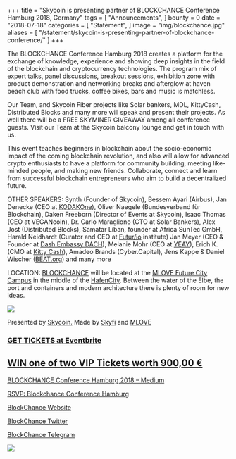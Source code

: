 +++
title = "Skycoin is presenting partner of BLOCKCHANCE Conference Hamburg 2018, Germany"
tags = [ "Announcements", ]
bounty = 0
date = "2018-07-18"
categories = [ "Statement", ]
image = "img/blockchance.jpg"
aliases = [
	"/statement/skycoin-is-presenting-partner-of-blockchance-conference/"
]
+++


The BLOCKCHANCE Conference Hamburg 2018 creates a platform for the exchange of knowledge, experience and showing deep insights in the field of the blockchain and cryptocurrency technologies. The program mix of expert talks, panel discussions, breakout sessions, exhibition zone with product demonstration and networking breaks and afterglow at haven beach club with food trucks, coffee bikes, bars and music is matchless.

Our Team, and Skycoin Fiber projects like Solar bankers, MDL, KittyCash, Distributed Blocks and many more will speak and present their projects. As well there will be a FREE SKYMINER GIVEAWAY among all conference guests. Visit our Team at the Skycoin balcony lounge and get in touch with us.

This event teaches beginners in blockchain about the socio-economic impact of the coming blockchain revolution, and also will allow for advanced crypto enthusiasts to have a platform for community building, meeting like-minded people, and making new friends. Collaborate, connect and learn from successful blockchain entrepreneurs who aim to build a decentralized future.

OTHER SPEAKERS: Synth (Founder of Skycoin), Bessem Ayari (Airbus), Jan Denecke (CEO at [KODAKOne](https://www.facebook.com/kodakoneblockchain/)), Oliver Naegele (Bundesverband für Blockchain), Daken Freeborn (Director of Events at Skycoin), Isaac Thomas (CEO at VEGANcoin), Dr. Carlo Maragliono (CTO at Solar Bankers), Alex Jost (Distributed Blocks), Samatar Liban, founder at Africa SunTec GmbH, Harald Neidhardt (Curator and CEO at [Futur/io](https://www.facebook.com/futurioinstitute/) institute) Jan Meyer (CEO & Founder at [Dash Embassy DACH](https://www.facebook.com/dashembassydach/)), Melanie Mohr (CEO at [YEAY](https://www.facebook.com/yeaytv/)), Erich K. (CMO at [Kitty Cash](https://www.facebook.com/kittycash.official/)), Amadeo Brands (Cyber.Capital), Jens Kappe & Daniel Wischer ([BEAT.org](https://l.facebook.com/l.php?u=http%3A%2F%2FBEAT.org%2F&h=AT2EF3da0mQxYgqVxVYo0vwu7JNdYLetXhayVxvZCPnjJrNtGrtLbvCV_e1_Jo0rHU0KddlswTv4AarBB6qFQC0awgI1xFN8TyaZot_ho5kgm9-6Cbg1HX1tbsxXQB_8v80Z&s=1)) and many more

LOCATION: [BLOCKCHANCE](https://www.facebook.com/BlockChance/) will be located at the [MLOVE Future City Campus](https://www.facebook.com/mlovefuturecitycampus/) in the middle of the [HafenCity](https://www.facebook.com/20457hafencity/). Between the water of the Elbe, the port and containers and modern architecture there is plenty of room for new ideas.


![](/img/skyminer-action.jpg)


Presented by [Skycoin.](https://www.facebook.com/skycoinproject/) Made by [Skyfi](https://www.facebook.com/mySkyfi/) and [MLOVE](https://www.facebook.com/mlovesociety/)

### [GET TICKETS at Eventbrite](https://www.eventbrite.co.uk/e/blockchance-conference-hamburg-2018-tickets-47172661701)
[WIN one of two VIP Tickets worth 900,00 €](https://goo.gl/forms/0fdFFsWUpicPX3hn2)
 ---------------------------------------------------

[BLOCKCHANCE Conference Hamburg 2018 – Medium](https://medium.com/@BlockChance/blockchance-conference-hamburg-2018-d635993b0a12)

[RSVP: Blockchance Conference Hamburg](https://www.facebook.com/events/255897668288708)

[BlockChance Website](http://blockchance.eu)

[BlockChance Twitter](https://twitter.com/BlockChance2018)

[BlockChance Telegram](http://www.t.me/BlockChance)



![](/img/blockchance-footer.jpg)
